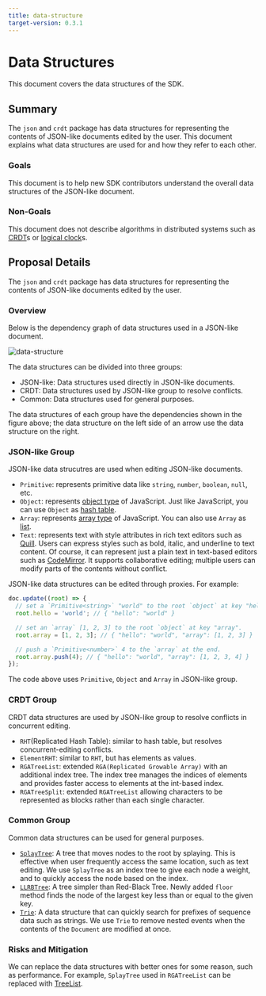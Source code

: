 ```yaml
---
title: data-structure
target-version: 0.3.1
---
```


# Data Structures

This document covers the data structures of the SDK.

## Summary

The `json` and `crdt` package has data structures for representing the contents of JSON-like documents edited by the user.
This document explains what data structures are used for and how they refer to each other.

### Goals

This document is to help new SDK contributors understand the overall data structures of the JSON-like document.

### Non-Goals

This document does not describe algorithms in distributed systems such as [CRDT](https://en.wikipedia.org/wiki/Conflict-free_replicated_data_type)s or [logical clock](https://en.wikipedia.org/wiki/Logical_clock)s.

## Proposal Details

The `json` and `crdt` package has data structures for representing the contents of JSON-like documents edited by the user.

### Overview

Below is the dependency graph of data structures used in a JSON-like document.

![data-structure](./media/data-structure.png)

The data structures can be divided into three groups:

- JSON-like: Data structures used directly in JSON-like documents.
- CRDT: Data structures used by JSON-like group to resolve conflicts.
- Common: Data structures used for general purposes.

The data structures of each group have the dependencies shown in the figure above; the data structure on the left side of an arrow use the data structure on the right.

### JSON-like Group

JSON-like data strucutres are used when editing JSON-like documents.

- `Primitive`: represents primitive data like `string`, `number`, `boolean`, `null`, etc.
- `Object`: represents [object type](https://developer.mozilla.org/en-US/docs/Web/JavaScript/Reference/Global_Objects/Object) of JavaScript. Just like JavaScript, you can use `Object` as [hash table](https://en.wikipedia.org/wiki/Hash_table).
- `Array`: represents [array type](https://developer.mozilla.org/en-US/docs/Web/JavaScript/Reference/Global_Objects/Array) of JavaScript. You can also use `Array` as [list](https://en.wikipedia.org/wiki/List_(abstract_data_type)).
- `Text`: represents text with style attributes in rich text editors such as [Quill](https://github.com/yorkie-team/yorkie-js-sdk/blob/main/examples/quill.html). Users can express styles such as bold, italic, and underline to text content. Of course, it can represent just a plain text in text-based editors such as [CodeMirror](https://github.com/yorkie-team/yorkie-js-sdk/blob/main/examples/index.html). It supports collaborative editing; multiple users can modify parts of the contents without conflict.

JSON-like data structures can be edited through proxies. For example:

```js
doc.update((root) => {
  // set a `Primitive<string>` "world" to the root `object` at key "hello".
  root.hello = 'world'; // { "hello": "world" }

  // set an `array` [1, 2, 3] to the root `object` at key "array".
  root.array = [1, 2, 3]; // { "hello": "world", "array": [1, 2, 3] }

  // push a `Primitive<number>` 4 to the `array` at the end.
  root.array.push(4); // { "hello": "world", "array": [1, 2, 3, 4] }
});
```

The code above uses `Primitive`, `Object` and `Array` in JSON-like group.

### CRDT Group

CRDT data structures are used by JSON-like group to resolve conflicts in concurrent editing.

- `RHT`(Replicated Hash Table): similar to hash table, but resolves concurrent-editing conflicts.
- `ElementRHT`: similar to `RHT`, but has elements as values.
- `RGATreeList`: extended `RGA(Replicated Growable Array)` with an additional index tree. The index tree manages the indices of elements and provides faster access to elements at the int-based index.
- `RGATreeSplit`: extended `RGATreeList` allowing characters to be represented as blocks rather than each single character.

### Common Group

Common data structures can be used for general purposes.

- [`SplayTree`](https://en.wikipedia.org/wiki/Splay_tree): A tree that moves nodes to the root by splaying. This is effective when user frequently access the same location, such as text editing. We use `SplayTree` as an index tree to give each node a weight, and to quickly access the node based on the index.
- [`LLRBTree`](https://en.wikipedia.org/wiki/Left-leaning_red%E2%80%93black_tree): A tree simpler than Red-Black Tree. Newly added `floor` method finds the node of the largest key less than or equal to the given key.
- [`Trie`](https://en.wikipedia.org/wiki/Trie): A data structure that can quickly search for prefixes of sequence data such as strings. We use `Trie` to remove nested events when the contents of the `Document` are modified at once.

### Risks and Mitigation

We can replace the data structures with better ones for some reason, such as performance. For example, `SplayTree` used in `RGATreeList` can be replaced with [TreeList](https://commons.apache.org/proper/commons-collections/apidocs/org/apache/commons/collections4/list/TreeList.html).
